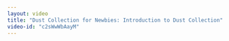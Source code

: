 ```yaml
---
layout: video
title: "Dust Collection for Newbies: Introduction to Dust Collection"
video-id: "c2sWwWbAayM"
---
```

